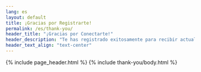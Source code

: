 ```yaml
---
lang: es
layout: default
title: ¡Gracias por Registrarte!
permalink: /es/thank-you/
header_title: "¡Gracias por Conectarte!"
header_description: "Te has registrado exitosamente para recibir actualizaciones del Comité Demócrata del Pueblo de Newburgh."
header_text_align: "text-center"
---
```


{% include page_header.html %}
{% include thank-you/body.html %}
